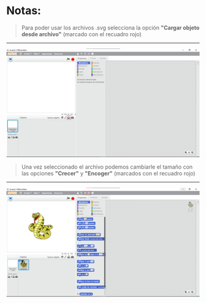 # Notas: 


> Para poder usar los archivos .svg selecciona la opción **"Cargar objeto desde archivo"** (marcado con el recuadro rojo)

***

![](Materiales/1.png)

> Una vez seleccionado el archivo podemos cambiarle el tamaño con las opciones **"Crecer"** y **"Encoger"** (marcados con el recuadro rojo)

***

![](Materiales/2.png)
